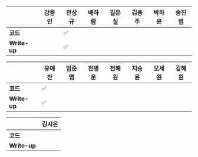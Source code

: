 |              | 강둥인 | 전상규             | 배하람 | 길은실 | 김용주 | 박하윤 | 송진범 |
| ------------ | ------ | ------------------ | ------ | ------ | ------ | ------ | ------ |
| **코드**     |        | :white_check_mark: |        |        |        |        |        |
| **Write-up** |        | :white_check_mark: |        |        |        |        |        |

|              | 유예찬             | 임준엽 | 전병운 | 전혜원 | 지승윤 | 오세원 | 김혜원 |
| ------------ | ------------------ | ------ | ------ | ------ | ------ | ------ | ------ |
| **코드**     | :white_check_mark: |        |        |        |        |        |        |
| **Write-up** | :white_check_mark: |        |        |        |        |        |        |

|              | 김시온 |
| ------------ | :----: |
| **코드**     |        |
| **Write-up** |        |


